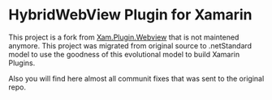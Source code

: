 # HybridWebView Plugin for Xamarin

This project is a fork from [Xam.Plugin.Webview](https://github.com/SKLn-Rad/Xam.Plugin.Webview) that is not maintened anymore.
This project was migrated from original source to .netStandard model to use the goodness of this evolutional model to build Xamarin Plugins.

Also you will find here almost all communit fixes that was sent to the original repo.

